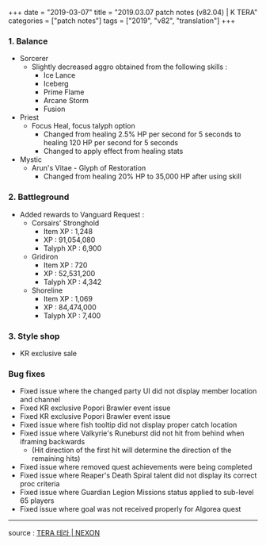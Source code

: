 +++
date = "2019-03-07"
title = "2019.03.07 patch notes (v82.04) | K TERA"
categories = ["patch notes"]
tags = ["2019", "v82", "translation"]
+++

### 1. Balance
- Sorcerer
  - Slightly decreased aggro obtained from the following skills :
    - Ice Lance
    - Iceberg
    - Prime Flame
    - Arcane Storm
    - Fusion
- Priest
  - Focus Heal, focus talyph option
    - Changed from healing 2.5% HP per second for 5 seconds to healing 120 HP per second for 5 seconds
    - Changed to apply effect from healing stats
- Mystic
  - Arun's Vitae - Glyph of Restoration
    - Changed from healing 20% HP to 35,000 HP after using skill

### 2. Battleground
- Added rewards to Vanguard Request :
  - Corsairs' Stronghold
    - Item XP : 1,248
    - XP : 91,054,080
    - Talyph XP : 6,900
  - Gridiron
    - Item XP : 720
    - XP : 52,531,200
    - Talyph XP : 4,342
  - Shoreline
    - Item XP : 1,069
    - XP : 84,474,000
    - Talyph XP : 7,400

### 3. Style shop
- KR exclusive sale

### Bug fixes
- Fixed issue where the changed party UI did not display member location and channel
- Fixed KR exclusive Popori Brawler event issue
- Fixed KR exclusive Popori Brawler event issue
- Fixed issue where fish tooltip did not display proper catch location
- Fixed issue where Valkyrie's Runeburst did not hit from behind when iframing backwards
  - (Hit direction of the first hit will determine the direction of the remaining hits)
- Fixed issue where removed quest achievements were being completed
- Fixed issue where Reaper's Death Spiral talent did not display its correct proc criteria
- Fixed issue where Guardian Legion Missions status applied to sub-level 65 players
- Fixed issue where goal was not received properly for Algorea quest

----

source : [TERA 테라 | NEXON](http://tera.nexon.com/news/update/view.aspx?n4articlesn=382)

